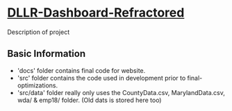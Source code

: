 # <a href="https://karpatic.github.io/DLLR-Dashboard-Refractored/">DLLR-Dashboard-Refractored</a>
Description of project

## Basic Information

- 'docs' folder contains final code for website.
- 'src' folder contains the code used in development prior to final-optimizations.
- 'src/data' folder really only uses the CountyData.csv, MarylandData.csv, wda/ & emp18/ folder. (Old dats is stored here too)
